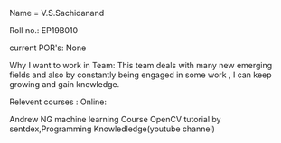 Name = V.S.Sachidanand

Roll no.: EP19B010

current POR's: None

Why I want to work in Team: This team deals with many new emerging fields and also by constantly being engaged in some work ,
I can keep growing and gain knowledge.

Relevent courses : 
Online:

Andrew NG machine learning Course
OpenCV tutorial by sentdex,Programming Knowledledge(youtube channel)


